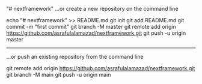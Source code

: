 "# nextframework" 
…or create a new repository on the command line

echo "# nextframework" >> README.md
git init
git add README.md
git commit -m "first commit"
git branch -M master
git remote add origin https://github.com/asrafulalamazad/nextframework.git
git push -u origin master

------------------------------------------------

…or push an existing repository from the command line


git remote add origin https://github.com/asrafulalamazad/nextframework.git
git branch -M main
git push -u origin main